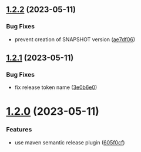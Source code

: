 ## [1.2.2](https://github.com/geostyler/geostyler-geoserver-plugin/compare/v1.2.1...v1.2.2) (2023-05-11)


### Bug Fixes

* prevent creation of SNAPSHOT version ([ae7df06](https://github.com/geostyler/geostyler-geoserver-plugin/commit/ae7df06d55a359c9cbf12be16257ee106cce9eb7))

## [1.2.1](https://github.com/geostyler/geostyler-geoserver-plugin/compare/v1.2.0...v1.2.1) (2023-05-11)


### Bug Fixes

* fix release token name ([3e0b6e0](https://github.com/geostyler/geostyler-geoserver-plugin/commit/3e0b6e02bca135fbbc1fba07d11f30bafa7ad20e))

# [1.2.0](https://github.com/geostyler/geostyler-geoserver-plugin/compare/v1.1.0...v1.2.0) (2023-05-11)


### Features

* use maven semantic release plugin ([605f0cf](https://github.com/geostyler/geostyler-geoserver-plugin/commit/605f0cf3ea1fcf2f089a6b3d26eec2c124e9b2db))
